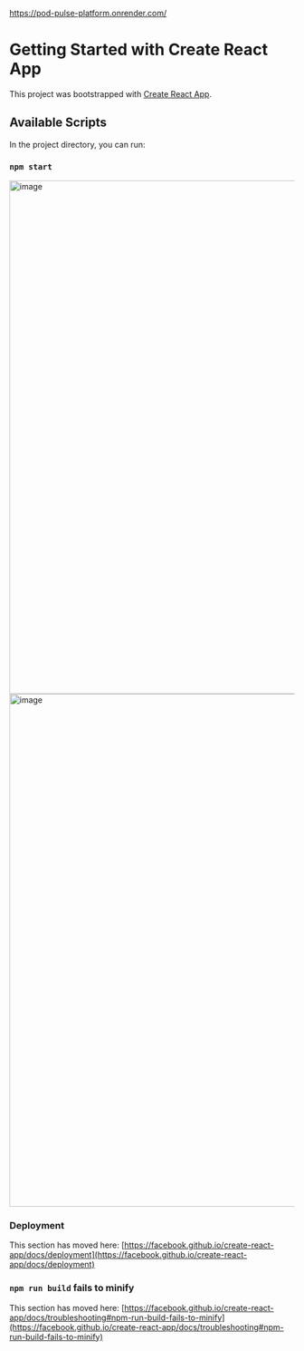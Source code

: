 https://pod-pulse-platform.onrender.com/
# Getting Started with Create React App

This project was bootstrapped with [Create React App](https://github.com/facebook/create-react-app).

## Available Scripts

In the project directory, you can run:

### `npm start`

<img width="906" alt="image" src="https://github.com/Shivu150199/pod-pulse-platform/assets/105829038/c315e686-94e4-4721-9bcf-3b197b86bb9b">
<img width="905" alt="image" src="https://github.com/Shivu150199/pod-pulse-platform/assets/105829038/6d1828a8-c6c9-4e4d-b581-aaacca2c1daf">


### Deployment

This section has moved here: [https://facebook.github.io/create-react-app/docs/deployment](https://facebook.github.io/create-react-app/docs/deployment)

### `npm run build` fails to minify

This section has moved here: [https://facebook.github.io/create-react-app/docs/troubleshooting#npm-run-build-fails-to-minify](https://facebook.github.io/create-react-app/docs/troubleshooting#npm-run-build-fails-to-minify)
